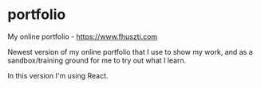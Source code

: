 # portfolio
My online portfolio - https://www.fhuszti.com

Newest version of my online portfolio that I use to show my work, and as a sandbox/training ground for me to try out what I learn.

In this version I'm using React.
